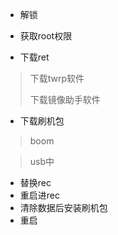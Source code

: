- 解锁
- 获取root权限

- 下载ret
> 下载twrp软件
> 
> 下载镜像助手软件

- 下载刷机包

> boom

> usb中

- 替换rec
- 重启进rec
- 清除数据后安装刷机包
- 重启
